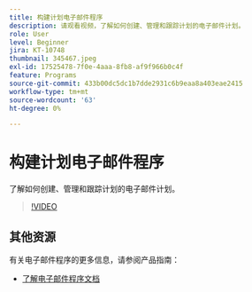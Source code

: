 ```yaml
---
title: 构建计划电子邮件程序
description: 请观看视频，了解如何创建、管理和跟踪计划的电子邮件计划。
role: User
level: Beginner
jira: KT-10748
thumbnail: 345467.jpeg
exl-id: 17525478-7f0e-4aaa-8fb8-af9f966b0c4f
feature: Programs
source-git-commit: 433b00dc5dc1b7dde2931c6b9eaa8a403eae2415
workflow-type: tm+mt
source-wordcount: '63'
ht-degree: 0%

---
```


# 构建计划电子邮件程序

了解如何创建、管理和跟踪计划的电子邮件计划。

>[!VIDEO](https://video.tv.adobe.com/v/345467/?quality=12&learn=on)

## 其他资源

有关电子邮件程序的更多信息，请参阅产品指南：

* [了解电子邮件程序文档](https://experienceleague.adobe.com/docs/marketo/using/product-docs/email-marketing/email-programs/creating-an-email-program/understanding-email-programs.html?lang=en)
